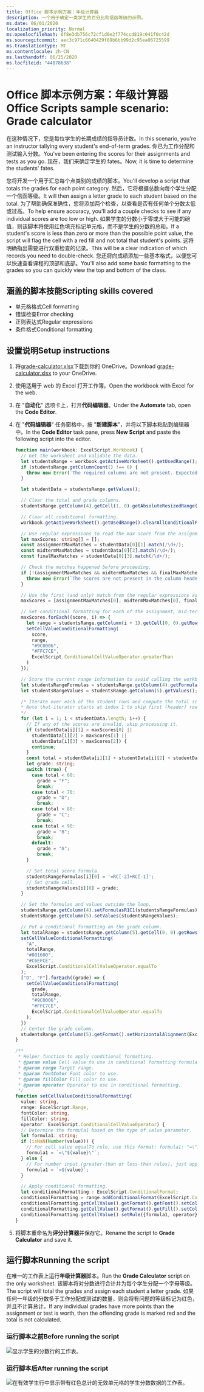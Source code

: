 ```yaml
---
title: Office 脚本示例方案：年级计算器
description: 一个用于确定一类学生的百分比和信函等级的示例。
ms.date: 06/01/2020
localization_priority: Normal
ms.openlocfilehash: 6f8e3db756c72cf1d0e2f774ccd819c041f0c42d
ms.sourcegitcommit: aec3c971c6640429f89b6bb99d2c95ea06725599
ms.translationtype: MT
ms.contentlocale: zh-CN
ms.lasthandoff: 06/25/2020
ms.locfileid: "44878638"
---
```

# <a name="office-scripts-sample-scenario-grade-calculator"></a><span data-ttu-id="928f6-103">Office 脚本示例方案：年级计算器</span><span class="sxs-lookup"><span data-stu-id="928f6-103">Office Scripts sample scenario: Grade calculator</span></span>

<span data-ttu-id="928f6-104">在这种情况下，您是每位学生的长期成绩的指导员计数。</span><span class="sxs-lookup"><span data-stu-id="928f6-104">In this scenario, you're an instructor tallying every student's end-of-term grades.</span></span> <span data-ttu-id="928f6-105">你已为工作分配和测试输入分数。</span><span class="sxs-lookup"><span data-stu-id="928f6-105">You've been entering the scores for their assignments and tests as you go.</span></span> <span data-ttu-id="928f6-106">现在，我们来确定学生的 fates。</span><span class="sxs-lookup"><span data-stu-id="928f6-106">Now, it is time to determine the students' fates.</span></span>

<span data-ttu-id="928f6-107">您将开发一个用于汇总每个点类别的成绩的脚本。</span><span class="sxs-lookup"><span data-stu-id="928f6-107">You'll develop a script that totals the grades for each point category.</span></span> <span data-ttu-id="928f6-108">然后，它将根据总数向每个学生分配一个信函等级。</span><span class="sxs-lookup"><span data-stu-id="928f6-108">It will then assign a letter grade to each student based on the total.</span></span> <span data-ttu-id="928f6-109">为了帮助确保准确性，您将添加两个检查，以查看是否有任何单个分数太低或过高。</span><span class="sxs-lookup"><span data-stu-id="928f6-109">To help ensure accuracy, you'll add a couple checks to see if any individual scores are too low or high.</span></span> <span data-ttu-id="928f6-110">如果学生的分数小于零或大于可能的磅值，则该脚本将使用红色填充标记单元格，而不是学生的分数的总和。</span><span class="sxs-lookup"><span data-stu-id="928f6-110">If a student's score is less than zero or more than the possible point value, the script will flag the cell with a red fill and not total that student's points.</span></span> <span data-ttu-id="928f6-111">这将明确指出需要进行双重检查的记录。</span><span class="sxs-lookup"><span data-stu-id="928f6-111">This will be a clear indication of which records you need to double-check.</span></span> <span data-ttu-id="928f6-112">您还将向成绩添加一些基本格式，以便您可以快速查看课程的顶部和底部。</span><span class="sxs-lookup"><span data-stu-id="928f6-112">You'll also add some basic formatting to the grades so you can quickly view the top and bottom of the class.</span></span>

## <a name="scripting-skills-covered"></a><span data-ttu-id="928f6-113">涵盖的脚本技能</span><span class="sxs-lookup"><span data-stu-id="928f6-113">Scripting skills covered</span></span>

- <span data-ttu-id="928f6-114">单元格格式</span><span class="sxs-lookup"><span data-stu-id="928f6-114">Cell formatting</span></span>
- <span data-ttu-id="928f6-115">错误检查</span><span class="sxs-lookup"><span data-stu-id="928f6-115">Error checking</span></span>
- <span data-ttu-id="928f6-116">正则表达式</span><span class="sxs-lookup"><span data-stu-id="928f6-116">Regular expressions</span></span>
- <span data-ttu-id="928f6-117">条件格式</span><span class="sxs-lookup"><span data-stu-id="928f6-117">Conditional formatting</span></span>

## <a name="setup-instructions"></a><span data-ttu-id="928f6-118">设置说明</span><span class="sxs-lookup"><span data-stu-id="928f6-118">Setup instructions</span></span>

1. <span data-ttu-id="928f6-119">将<a href="grade-calculator.xlsx">grade-calculator.xlsx</a>下载到你的 OneDrive。</span><span class="sxs-lookup"><span data-stu-id="928f6-119">Download <a href="grade-calculator.xlsx">grade-calculator.xlsx</a> to your OneDrive.</span></span>

2. <span data-ttu-id="928f6-120">使用适用于 web 的 Excel 打开工作簿。</span><span class="sxs-lookup"><span data-stu-id="928f6-120">Open the workbook with Excel for the web.</span></span>

3. <span data-ttu-id="928f6-121">在 "**自动化**" 选项卡上，打开**代码编辑器**。</span><span class="sxs-lookup"><span data-stu-id="928f6-121">Under the **Automate** tab, open the **Code Editor**.</span></span>

4. <span data-ttu-id="928f6-122">在 "**代码编辑器**" 任务窗格中，按 "**新建脚本**"，并将以下脚本粘贴到编辑器中。</span><span class="sxs-lookup"><span data-stu-id="928f6-122">In the **Code Editor** task pane, press **New Script** and paste the following script into the editor.</span></span>

    ```TypeScript
    function main(workbook: ExcelScript.Workbook) {
      // Get the worksheet and validate the data.
      let studentsRange = workbook.getActiveWorksheet().getUsedRange();
      if (studentsRange.getColumnCount() !== 6) {
        throw new Error(`The required columns are not present. Expected column headers: "Student ID | Assignment score | Mid-term | Final | Total | Grade"`);
      }

      let studentData = studentsRange.getValues();

      // Clear the total and grade columns.
      studentsRange.getColumn(4).getCell(1, 0).getAbsoluteResizedRange(studentData.length - 1, 2).clear();

      // Clear all conditional formatting.
      workbook.getActiveWorksheet().getUsedRange().clearAllConditionalFormats();

      // Use regular expressions to read the max score from the assignment, mid-term, and final scores columns.
      let maxScores: string[] = [];
      const assignmentMaxMatches = studentData[0][1].match(/\d+/);
      const midtermMaxMatches = studentData[0][2].match(/\d+/);
      const finalMaxMatches = studentData[0][3].match(/\d+/);

      // Check the matches happened before proceeding.
      if (!(assignmentMaxMatches && midtermMaxMatches && finalMaxMatches)) {
        throw new Error(`The scores are not present in the column headers. Expected format: "Assignments (n)|Mid-term (n)|Final (n)"`);
      }

      // Use the first (and only) match from the regular expressions as the max scores.
      maxScores = [assignmentMaxMatches[0], midtermMaxMatches[0], finalMaxMatches[0]];

      // Set conditional formatting for each of the assignment, mid-term, and final scores columns.
      maxScores.forEach((score, i) => {
        let range = studentsRange.getColumn(i + 1).getCell(0, 0).getRowsBelow(studentData.length - 1);
        setCellValueConditionalFormatting(
          score,
          range,
          "#9C0006",
          "#FFC7CE",
          ExcelScript.ConditionalCellValueOperator.greaterThan
        )
      });

      // Store the current range information to avoid calling the workbook in the loop.
      let studentsRangeFormulas = studentsRange.getColumn(4).getFormulasR1C1();
      let studentsRangeValues = studentsRange.getColumn(5).getValues();

      /* Iterate over each of the student rows and compute the total score and letter grade.
      * Note that iterator starts at index 1 to skip first (header) row.
      */
      for (let i = 1; i < studentData.length; i++) {
        // If any of the scores are invalid, skip processing it.
        if (studentData[i][1] > maxScores[0] ||
          studentData[i][2] > maxScores[1] ||
          studentData[i][3] > maxScores[2]) {
          continue;
        }
        const total = studentData[i][1] + studentData[i][2] + studentData[i][3];
        let grade: string;
        switch (true) {
          case total < 60:
            grade = "F";
            break;
          case total < 70:
            grade = "D";
            break;
          case total < 80:
            grade = "C";
            break;
          case total < 90:
            grade = "B";
            break;
          default:
            grade = "A";
            break;
        }

        // Set total score formula.
        studentsRangeFormulas[i][0] = '=RC[-2]+RC[-1]';
        // Set grade cell.
        studentsRangeValues[i][0] = grade;
      }

      // Set the formulas and values outside the loop.
      studentsRange.getColumn(4).setFormulasR1C1(studentsRangeFormulas);
      studentsRange.getColumn(5).setValues(studentsRangeValues);

      // Put a conditional formatting on the grade column.
      let totalRange = studentsRange.getColumn(5).getCell(0, 0).getRowsBelow(studentData.length - 1);
      setCellValueConditionalFormatting(
        "A",
        totalRange,
        "#001600",
        "#C6EFCE",
        ExcelScript.ConditionalCellValueOperator.equalTo
      );
      ["D", "F"].forEach((grade) => {
        setCellValueConditionalFormatting(
          grade,
          totalRange,
          "#9C0006",
          "#FFC7CE",
          ExcelScript.ConditionalCellValueOperator.equalTo
        );
      })
      // Center the grade column.
      studentsRange.getColumn(5).getFormat().setHorizontalAlignment(ExcelScript.HorizontalAlignment.center);
    }

    /**
     * Helper function to apply conditional formatting.
     * @param value Cell value to use in conditional formatting formula1.
     * @param range Target range.
     * @param fontColor Font color to use.
     * @param fillColor Fill color to use.
     * @param operator Operator to use in conditional formatting.
     */
    function setCellValueConditionalFormatting(
      value: string,
      range: ExcelScript.Range,
      fontColor: string,
      fillColor: string,
      operator: ExcelScript.ConditionalCellValueOperator) {
      // Determine the formula1 based on the type of value parameter.
      let formula1: string;
      if (isNaN(Number(value))) {
        // For cell value equalTo rule, use this format: formula1: "=\"A\"",
        formula1 = `=\"${value}\"`;
      } else {
        // For number input (greater-than or less-than rules), just append '='.
        formula1 = `=${value}`;
      }

      // Apply conditional formatting.
      let conditionalFormatting : ExcelScript.ConditionalFormat;
      conditionalFormatting = range.addConditionalFormat(ExcelScript.ConditionalFormatType.cellValue);
      conditionalFormatting.getCellValue().getFormat().getFont().setColor(fontColor);
      conditionalFormatting.getCellValue().getFormat().getFill().setColor(fillColor);
      conditionalFormatting.getCellValue().setRule({formula1, operator});
    }
    ```

5. <span data-ttu-id="928f6-123">将脚本重命名为**评分计算器**并保存它。</span><span class="sxs-lookup"><span data-stu-id="928f6-123">Rename the script to **Grade Calculator** and save it.</span></span>

## <a name="running-the-script"></a><span data-ttu-id="928f6-124">运行脚本</span><span class="sxs-lookup"><span data-stu-id="928f6-124">Running the script</span></span>

<span data-ttu-id="928f6-125">在唯一的工作表上运行**年级计算器**脚本。</span><span class="sxs-lookup"><span data-stu-id="928f6-125">Run the **Grade Calculator** script on the only worksheet.</span></span> <span data-ttu-id="928f6-126">该脚本将对分数进行合计并为每个学生分配一个字母等级。</span><span class="sxs-lookup"><span data-stu-id="928f6-126">The script will total the grades and assign each student a letter grade.</span></span> <span data-ttu-id="928f6-127">如果任何一年级的分数多于工作分配或测试的数量，则会将有问题的等级标记为红色，并且不计算总计。</span><span class="sxs-lookup"><span data-stu-id="928f6-127">If any individual grades have more points than the assignment or test is worth, then the offending grade is marked red and the total is not calculated.</span></span>

### <a name="before-running-the-script"></a><span data-ttu-id="928f6-128">运行脚本之前</span><span class="sxs-lookup"><span data-stu-id="928f6-128">Before running the script</span></span>

![显示学生的分数行的工作表。](../../images/scenario-grade-calculator-before.png)

### <a name="after-running-the-script"></a><span data-ttu-id="928f6-130">运行脚本后</span><span class="sxs-lookup"><span data-stu-id="928f6-130">After running the script</span></span>

![在有效学生行中显示带有红色总计的无效单元格的学生分数数据的工作表。](../../images/scenario-grade-calculator-after.png)
